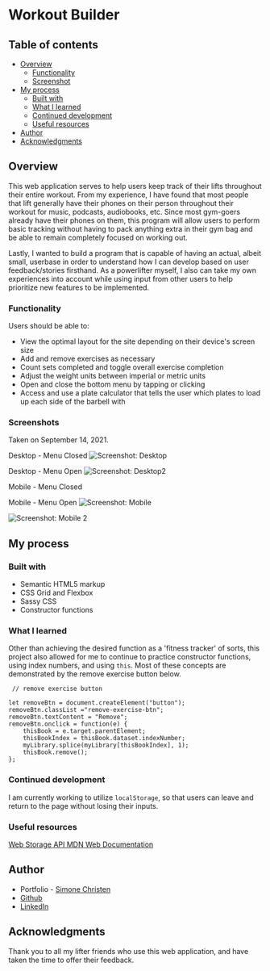 # Workout Builder

## Table of contents

- [Overview](#overview)
  - [Functionality](#functionality)
  - [Screenshot](#screenshot)
- [My process](#my-process)
  - [Built with](#built-with)
  - [What I learned](#what-i-learned)
  - [Continued development](#continued-development)
  - [Useful resources](#useful-resources)
- [Author](#author)
- [Acknowledgments](#acknowledgments)

## Overview

This web application serves to help users keep track of their lifts throughout their entire workout. From my experience, I have found that most people that lift generally have their phones on their person throughout their workout for music, podcasts, audiobooks, etc. Since most gym-goers already have their phones on them, this program will allow users to perform basic tracking without having to pack anything extra in their gym bag and be able to remain completely focused on working out.

Lastly, I wanted to build a program that is capable of having an actual, albeit small, userbase in order to understand how I can develop based on user feedback/stories firsthand. As a powerlifter myself, I also can take my own experiences into account while using input from other users to help prioritize new features to be implemented.

### Functionality

Users should be able to:

- View the optimal layout for the site depending on their device's screen size
- Add and remove exercises as necessary
- Count sets completed and toggle overall exercise completion
- Adjust the weight units between imperial or metric units
- Open and close the bottom menu by tapping or clicking
- Access and use a plate calculator that tells the user which plates to load up each side of the barbell with

### Screenshots

Taken on September 14, 2021.

Desktop - Menu Closed
![Screenshot: Desktop](/images/desktop-open.png)

Desktop - Menu Open
![Screenshot: Desktop2](/images/desktop-closed.png)

Mobile - Menu Closed

Mobile - Menu Open
![Screenshot: Mobile](/images/mobile-open.png)

![Screenshot: Mobile 2](/images/mobile-closed.png)

## My process

### Built with

- Semantic HTML5 markup
- CSS Grid and Flexbox
- Sassy CSS
- Constructor functions

### What I learned

Other than achieving the desired function as a 'fitness tracker' of sorts, this project also allowed for me to continue to practice constructor functions, using index numbers, and using `this`. Most of these concepts are demonstrated by the remove exercise button below.

```
 // remove exercise button

let removeBtn = document.createElement("button");
removeBtn.classList ="remove-exercise-btn";
removeBtn.textContent = "Remove";
removeBtn.onclick = function(e) {
    thisBook = e.target.parentElement;
    thisBookIndex = thisBook.dataset.indexNumber;
    myLibrary.splice(myLibrary[thisBookIndex], 1);
    thisBook.remove();
};
```

### Continued development

I am currently working to utilize `localStorage`, so that users can leave and return to the page without losing their inputs.

### Useful resources

[Web Storage API MDN Web Documentation](https://developer.mozilla.org/en-US/docs/Web/API/Web_Storage_API/Using_the_Web_Storage_API)

## Author

- Portfolio - [Simone Christen](https://sunnfast.github.io/)
- [Github](https://www.github.com/Sunnfast)
- [LinkedIn](https://www.linkedin.com/in/simonechristen/)

## Acknowledgments

Thank you to all my lifter friends who use this web application, and have taken the time to offer their feedback.
